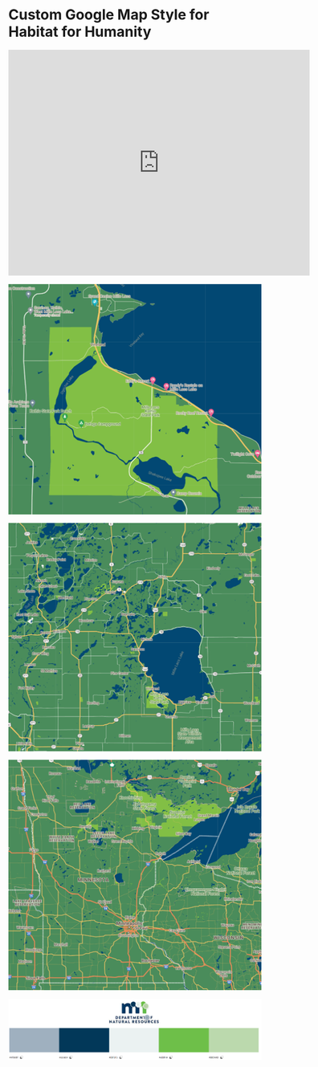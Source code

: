 # Custom Google Map Style for Habitat for Humanity

<iframe width="600" height="450" style="border:0" loading="lazy" allowfullscreen
src="https://www.google.com/maps/embed/v1/search?q=Habitat%20for%20Humanity%20ReStore&key=AIzaSyDPfHpWqKkKBKArvmkcuCH0LzvFkZRbf9g"></iframe>

![MilleLacsKathioSP.png](https://github.com/njmcgrat/GIS-Portfolio/blob/main/MilleLacsKathioSP.png "State Park Zoom")

![MilleLacs.png](https://github.com/njmcgrat/GIS-Portfolio/blob/main/MilleLacs.png "Region Zoom")

![MN.png](https://github.com/njmcgrat/GIS-Portfolio/blob/main/MN.png "State Zoom")

![dnrcolorpallet.png](https://github.com/njmcgrat/GIS-Portfolio/blob/main/dnrcolorpallet.png "Color Pallet")
